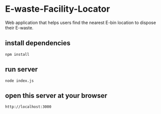 # E-waste-Facility-Locator
Web application that helps users find the nearest E-bin location to dispose their E-waste.

## install dependencies

```
npm install
```

## run server

```
node index.js
```
## open this server at your browser

```
http://localhost:3000
```
